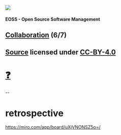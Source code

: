 [![](https://upload.wikimedia.org/wikipedia/commons/thumb/2/25/Berner_Fachhochschule_Logo_small.svg/128px-Berner_Fachhochschule_Logo_small.svg.png)](https://commons.wikimedia.org/wiki/File:Berner_Fachhochschule_Logo_small.svg)

#### EOSS - Open Source Software Management

## [Collaboration](https://github.com/digital-sustainability/module-eoss-ospo101/tree/main/module6) (6/7)

[Source](https://github.com/digital-sustainability/module-eoss/tree/main/docs/content/06) licensed under [CC-BY-4.0](https://github.com/digital-sustainability/module-eoss/blob/main/LICENSE)
--
# [❓](https://etherpad.wikimedia.org/p/bfh-ch-module-eoss-hs23)
--
# retrospective

https://miro.com/app/board/uXjVNONSZ5o=/